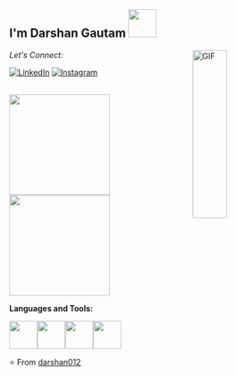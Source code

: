 <h2> I'm Darshan Gautam <img src="https://media.giphy.com/media/12oufCB0MyZ1Go/giphy.gif" width="50"></h2>
<img width = "35%" align="right" alt="GIF" height="300px" src="https://media.giphy.com/media/l2R06kO1jE5hNHub6/giphy.gif" />

<div align="left">

<i>Let's Connect:</i><br>

<a href="https://www.linkedin.com/in/darshan-gautam-886393226/" target="_blank"><img src="https://img.shields.io/badge/LinkedIn-%230077B5.svg?&style=flat-square&logo=linkedin&logoColor=white" alt="LinkedIn"></a>
<a href="https://www.instagram.com/darsan_gautam/" target="_blank"><img src="https://img.shields.io/badge/Instagram-%23E4405F.svg?&style=flat-square&logo=instagram&logoColor=white" alt="Instagram"></a>

</div>
<br/>
<a href="https://github.com/darsan012">
  <img height="180em" src="https://github-readme-stats.vercel.app/api?username=darsan012&theme=buefy&show_icons=true" />
  <img height="180em" src="https://github-readme-stats.vercel.app/api/top-langs/?username=darsan012&theme=buefy&layout=compact" />
</a>
<br/>

**Languages and Tools:** 
<p align="left">
  <img src="https://media3.giphy.com/media/kdFc8fubgS31b8DsVu/giphy.webp" width="50"><img src="https://media3.giphy.com/media/ln7z2eWriiQAllfVcn/200w.webp" width="50"><img src="https://i.giphy.com/media/eNAsjO55tPbgaor7ma/200w.webp" width="50"><img src="https://i.giphy.com/media/IdyAQJVN2kVPNUrojM/200.webp" width="50">
  
</p>

⭐️ From [darshan012](https://github.com/darsan012)

